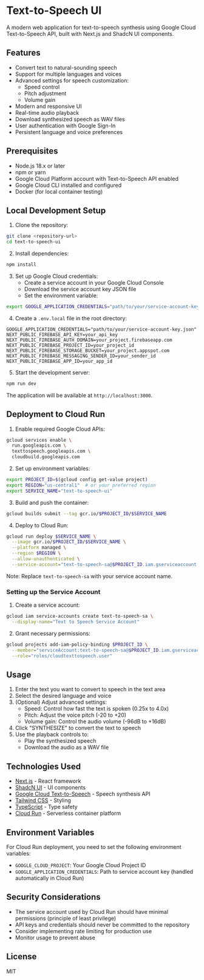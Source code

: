 # Text-to-Speech UI

A modern web application for text-to-speech synthesis using Google Cloud Text-to-Speech API, built with Next.js and ShadcN UI components.

## Features

- Convert text to natural-sounding speech
- Support for multiple languages and voices
- Advanced settings for speech customization:
  - Speed control
  - Pitch adjustment
  - Volume gain
- Modern and responsive UI
- Real-time audio playback
- Download synthesized speech as WAV files
- User authentication with Google Sign-In
- Persistent language and voice preferences

## Prerequisites

- Node.js 18.x or later
- npm or yarn
- Google Cloud Platform account with Text-to-Speech API enabled
- Google Cloud CLI installed and configured
- Docker (for local container testing)

## Local Development Setup

1. Clone the repository:

```bash
git clone <repository-url>
cd text-to-speech-ui
```

2. Install dependencies:

```bash
npm install
```

3. Set up Google Cloud credentials:
   - Create a service account in your Google Cloud Console
   - Download the service account key JSON file
   - Set the environment variable:

```bash
export GOOGLE_APPLICATION_CREDENTIALS="path/to/your/service-account-key.json"
```

4. Create a `.env.local` file in the root directory:

```
GOOGLE_APPLICATION_CREDENTIALS="path/to/your/service-account-key.json"
NEXT_PUBLIC_FIREBASE_API_KEY=your_api_key
NEXT_PUBLIC_FIREBASE_AUTH_DOMAIN=your_project.firebaseapp.com
NEXT_PUBLIC_FIREBASE_PROJECT_ID=your_project_id
NEXT_PUBLIC_FIREBASE_STORAGE_BUCKET=your_project.appspot.com
NEXT_PUBLIC_FIREBASE_MESSAGING_SENDER_ID=your_sender_id
NEXT_PUBLIC_FIREBASE_APP_ID=your_app_id
```

5. Start the development server:

```bash
npm run dev
```

The application will be available at `http://localhost:3000`.

## Deployment to Cloud Run

1. Enable required Google Cloud APIs:

```bash
gcloud services enable \
  run.googleapis.com \
  texttospeech.googleapis.com \
  cloudbuild.googleapis.com
```

2. Set up environment variables:

```bash
export PROJECT_ID=$(gcloud config get-value project)
export REGION="us-central1"  # or your preferred region
export SERVICE_NAME="text-to-speech-ui"
```

3. Build and push the container:

```bash
gcloud builds submit --tag gcr.io/$PROJECT_ID/$SERVICE_NAME
```

4. Deploy to Cloud Run:

```bash
gcloud run deploy $SERVICE_NAME \
  --image gcr.io/$PROJECT_ID/$SERVICE_NAME \
  --platform managed \
  --region $REGION \
  --allow-unauthenticated \
  --service-account="text-to-speech-sa@$PROJECT_ID.iam.gserviceaccount.com"
```

Note: Replace `text-to-speech-sa` with your service account name.

### Setting up the Service Account

1. Create a service account:

```bash
gcloud iam service-accounts create text-to-speech-sa \
  --display-name="Text to Speech Service Account"
```

2. Grant necessary permissions:

```bash
gcloud projects add-iam-policy-binding $PROJECT_ID \
  --member="serviceAccount:text-to-speech-sa@$PROJECT_ID.iam.gserviceaccount.com" \
  --role="roles/cloudtexttospeech.user"
```

## Usage

1. Enter the text you want to convert to speech in the text area
2. Select the desired language and voice
3. (Optional) Adjust advanced settings:
   - Speed: Control how fast the text is spoken (0.25x to 4.0x)
   - Pitch: Adjust the voice pitch (-20 to +20)
   - Volume gain: Control the audio volume (-96dB to +16dB)
4. Click "SYNTHESIZE" to convert the text to speech
5. Use the playback controls to:
   - Play the synthesized speech
   - Download the audio as a WAV file

## Technologies Used

- [Next.js](https://nextjs.org/) - React framework
- [ShadcN UI](https://ui.shadcn.com/) - UI components
- [Google Cloud Text-to-Speech](https://cloud.google.com/text-to-speech) - Speech synthesis API
- [Tailwind CSS](https://tailwindcss.com/) - Styling
- [TypeScript](https://www.typescriptlang.org/) - Type safety
- [Cloud Run](https://cloud.google.com/run) - Serverless container platform

## Environment Variables

For Cloud Run deployment, you need to set the following environment variables:

- `GOOGLE_CLOUD_PROJECT`: Your Google Cloud Project ID
- `GOOGLE_APPLICATION_CREDENTIALS`: Path to service account key (handled automatically in Cloud Run)

## Security Considerations

- The service account used by Cloud Run should have minimal permissions (principle of least privilege)
- API keys and credentials should never be committed to the repository
- Consider implementing rate limiting for production use
- Monitor usage to prevent abuse

## License

MIT
